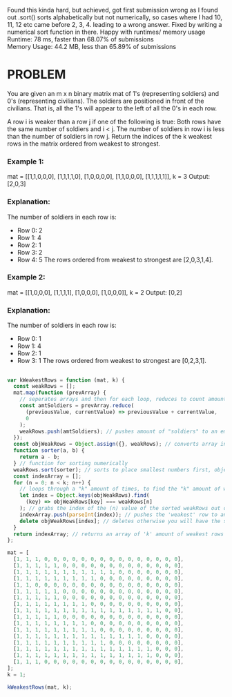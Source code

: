 Found this kinda hard, but achieved, got first submission wrong as I found out
.sort() sorts alphabetically but not numerically, so cases where I had 10, 11, 12 etc came before 2, 3, 4. leading to a wrong answer. Fixed by writing a numerical sort function in there.
Happy with runtimes/ memory usage
Runtime: 78 ms, faster than 68.07% of submissions <br />
Memory Usage: 44.2 MB, less than 65.89% of submissions <br />

# PROBLEM

You are given an m x n binary matrix mat of 1's (representing soldiers) and 0's (representing civilians). The soldiers are positioned in front of the civilians. That is, all the 1's will appear to the left of all the 0's in each row.

A row i is weaker than a row j if one of the following is true:
Both rows have the same number of soldiers and i < j.
The number of soldiers in row i is less than the number of soldiers in row j.
Return the indices of the k weakest rows in the matrix ordered from weakest to strongest.

### Example 1:

mat = [[1,1,0,0,0],
 [1,1,1,1,0],
 [1,0,0,0,0],
 [1,1,0,0,0],
 [1,1,1,1,1]],
k = 3
Output: [2,0,3]

### Explanation:

The number of soldiers in each row is:

- Row 0: 2
- Row 1: 4
- Row 2: 1
- Row 3: 2
- Row 4: 5
  The rows ordered from weakest to strongest are [2,0,3,1,4].

### Example 2:

mat =
[[1,0,0,0],
 [1,1,1,1],
 [1,0,0,0],
 [1,0,0,0]],
k = 2
Output: [0,2]

### Explanation:

The number of soldiers in each row is:

- Row 0: 1
- Row 1: 4
- Row 2: 1
- Row 3: 1
  The rows ordered from weakest to strongest are [0,2,3,1].

##

```javascript
var kWeakestRows = function (mat, k) {
  const weakRows = [];
  mat.map(function (prevArray) {
    // seperates arrays and then for each loop, reduces to count amount of "soldiers" in arrays
    const amtSoldiers = prevArray.reduce(
      (previousValue, currentValue) => previousValue + currentValue,
      0
    );
    weakRows.push(amtSoldiers); // pushes amount of "soldiers" to an empty array
  });
  const objWeakRows = Object.assign({}, weakRows); // converts array into an object which saves indexes to values as a key: value pair
  function sorter(a, b) {
    return a - b;
  } // function for sorting numerically
  weakRows.sort(sorter); // sorts to place smallest numbers first, object was assigned earlier so this doesn't wreck the indexes
  const indexArray = [];
  for (n = 0; n < k; n++) {
    // loops through a "k" amount of times, to find the "k" amount of weakest rows
    let index = Object.keys(objWeakRows).find(
      (key) => objWeakRows[key] === weakRows[n]
    ); // grabs the index of the (n) value of the sorted weakRows out of the created object
    indexArray.push(parseInt(index)); // pushes the 'weakest' row to an empty array, converts to integer as per question requirements
    delete objWeakRows[index]; // deletes otherwise you will have the same weakest row, 'k' amount of times
  }
  return indexArray; // returns an array of 'k' amount of weakest rows
};

mat = [
  [1, 1, 1, 0, 0, 0, 0, 0, 0, 0, 0, 0, 0, 0, 0, 0, 0, 0],
  [1, 1, 1, 1, 1, 0, 0, 0, 0, 0, 0, 0, 0, 0, 0, 0, 0, 0],
  [1, 1, 1, 1, 1, 1, 1, 1, 1, 1, 1, 0, 0, 0, 0, 0, 0, 0],
  [1, 1, 1, 1, 1, 1, 1, 1, 1, 0, 0, 0, 0, 0, 0, 0, 0, 0],
  [1, 1, 0, 0, 0, 0, 0, 0, 0, 0, 0, 0, 0, 0, 0, 0, 0, 0],
  [1, 1, 1, 1, 1, 0, 0, 0, 0, 0, 0, 0, 0, 0, 0, 0, 0, 0],
  [1, 1, 1, 1, 1, 0, 0, 0, 0, 0, 0, 0, 0, 0, 0, 0, 0, 0],
  [1, 1, 1, 1, 1, 1, 1, 1, 0, 0, 0, 0, 0, 0, 0, 0, 0, 0],
  [1, 1, 1, 1, 1, 1, 1, 1, 1, 1, 1, 1, 1, 1, 1, 1, 0, 0],
  [1, 1, 1, 1, 1, 0, 0, 0, 0, 0, 0, 0, 0, 0, 0, 0, 0, 0],
  [1, 1, 1, 1, 1, 1, 1, 1, 0, 0, 0, 0, 0, 0, 0, 0, 0, 0],
  [1, 1, 1, 1, 1, 1, 1, 1, 1, 0, 0, 0, 0, 0, 0, 0, 0, 0],
  [1, 1, 1, 1, 1, 1, 1, 1, 1, 1, 1, 1, 1, 1, 0, 0, 0, 0],
  [1, 1, 1, 1, 1, 1, 1, 1, 1, 1, 0, 0, 0, 0, 0, 0, 0, 0],
  [1, 1, 1, 1, 1, 1, 1, 1, 1, 1, 1, 1, 1, 1, 1, 0, 0, 0],
  [1, 1, 1, 1, 1, 1, 1, 1, 1, 1, 1, 1, 1, 1, 1, 0, 0, 0],
  [1, 1, 1, 0, 0, 0, 0, 0, 0, 0, 0, 0, 0, 0, 0, 0, 0, 0],
];
k = 1;

kWeakestRows(mat, k);
```

